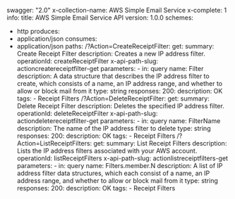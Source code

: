 swagger: "2.0"
x-collection-name: AWS Simple Email Service
x-complete: 1
info:
  title: AWS Simple Email Service API
  version: 1.0.0
schemes:
- http
produces:
- application/json
consumes:
- application/json
paths:
  /?Action=CreateReceiptFilter:
    get:
      summary: Create Receipt Filter
      description: Creates a new IP address filter.
      operationId: createReceiptFilter
      x-api-path-slug: actioncreatereceiptfilter-get
      parameters:
      - in: query
        name: Filter
        description: A data structure that describes the IP address filter to create,
          which consists of a name, an IP address range, and whether to allow or block
          mail from it
        type: string
      responses:
        200:
          description: OK
      tags:
      - Receipt Filters
  /?Action=DeleteReceiptFilter:
    get:
      summary: Delete Receipt Filter
      description: Deletes the specified IP address filter.
      operationId: deleteReceiptFilter
      x-api-path-slug: actiondeletereceiptfilter-get
      parameters:
      - in: query
        name: FilterName
        description: The name of the IP address filter to delete
        type: string
      responses:
        200:
          description: OK
      tags:
      - Receipt Filters
  /?Action=ListReceiptFilters:
    get:
      summary: List Receipt Filters
      description: Lists the IP address filters associated with your AWS account.
      operationId: listReceiptFilters
      x-api-path-slug: actionlistreceiptfilters-get
      parameters:
      - in: query
        name: Filters.member.N
        description: A list of IP address filter data structures, which each consist
          of a name, an IP address range, and whether to allow or block mail from
          it
        type: string
      responses:
        200:
          description: OK
      tags:
      - Receipt Filters